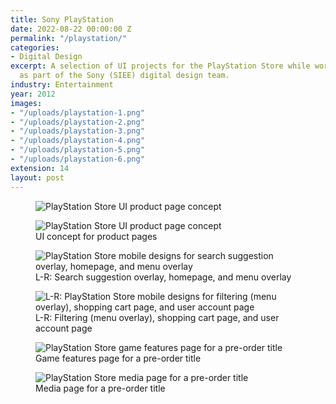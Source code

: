 ```yaml
---
title: Sony PlayStation
date: 2022-08-22 00:00:00 Z
permalink: "/playstation/"
categories:
- Digital Design
excerpt: A selection of UI projects for the PlayStation Store while working in-house
  as part of the Sony (SIEE) digital design team.
industry: Entertainment
year: 2012
images:
- "/uploads/playstation-1.png"
- "/uploads/playstation-2.png"
- "/uploads/playstation-3.png"
- "/uploads/playstation-4.png"
- "/uploads/playstation-5.png"
- "/uploads/playstation-6.png"
extension: 14
layout: post
---
```


<figure>
    <img src="/uploads/playstation-1.png" alt="PlayStation Store UI product page concept">
</figure>

<figure>
    <img src="/uploads/playstation-2.png" alt="PlayStation Store UI product page concept">
     <figcaption>UI concept for product pages</figcaption>
</figure>

<figure>
    <img src="/uploads/playstation-3.png" alt="PlayStation Store mobile designs for search suggestion overlay, homepage, and menu overlay">
     <figcaption>L-R: Search suggestion overlay, homepage, and menu overlay</figcaption>
</figure>

<figure>
    <img src="/uploads/playstation-4.png" alt="L-R: PlayStation Store mobile designs for filtering (menu overlay), shopping cart page, and user account page">
     <figcaption>L-R: Filtering (menu overlay), shopping cart page, and user account page</figcaption>
</figure>

<figure>
    <img src="/uploads/playstation-5.png" alt="PlayStation Store game features page for a pre-order title">
     <figcaption>Game features page for a pre-order title</figcaption>
</figure>

<figure>
    <img src="/uploads/playstation-6.png" alt="PlayStation Store media page for a pre-order title">
     <figcaption>Media page for a pre-order title</figcaption>
</figure>